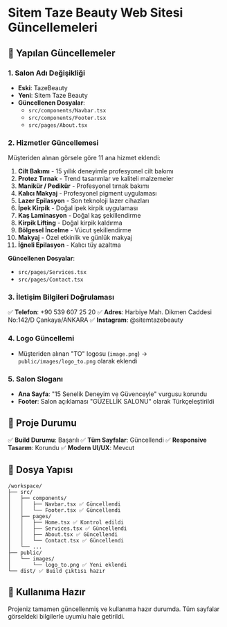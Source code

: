 # Sitem Taze Beauty Web Sitesi Güncellemeleri

## 📍 Yapılan Güncellemeler

### 1. Salon Adı Değişikliği
- **Eski**: TazeBeauty
- **Yeni**: Sitem Taze Beauty
- **Güncellenen Dosyalar**:
  - `src/components/Navbar.tsx`
  - `src/components/Footer.tsx`
  - `src/pages/About.tsx`

### 2. Hizmetler Güncellemesi
Müşteriden alınan görsele göre 11 ana hizmet eklendi:

1. **Cilt Bakımı** - 15 yıllık deneyimle profesyonel cilt bakımı
2. **Protez Tırnak** - Trend tasarımlar ve kaliteli malzemeler
3. **Manikür / Pedikür** - Profesyonel tırnak bakımı
4. **Kalıcı Makyaj** - Profesyonel pigment uygulaması
5. **Lazer Epilasyon** - Son teknoloji lazer cihazları
6. **İpek Kirpik** - Doğal ipek kirpik uygulaması
7. **Kaş Laminasyon** - Doğal kaş şekillendirme
8. **Kirpik Lifting** - Doğal kirpik kaldırma
9. **Bölgesel İncelme** - Vücut şekillendirme
10. **Makyaj** - Özel etkinlik ve günlük makyaj
11. **İğneli Epilasyon** - Kalıcı tüy azaltma

**Güncellenen Dosyalar**:
- `src/pages/Services.tsx`
- `src/pages/Contact.tsx`

### 3. İletişim Bilgileri Doğrulaması
✅ **Telefon**: +90 539 607 25 20
✅ **Adres**: Harbiye Mah. Dikmen Caddesi No:142/D Çankaya/ANKARA
✅ **Instagram**: @sitemtazebeauty

### 4. Logo Güncellemi
- Müşteriden alınan "TO" logosu (`image.png`) → `public/images/logo_to.png` olarak eklendi

### 5. Salon Sloganı
- **Ana Sayfa**: "15 Senelik Deneyim ve Güvenceyle" vurgusu korundu
- **Footer**: Salon açıklaması "GÜZELLİK SALONU" olarak Türkçeleştirildi

## 🎯 Proje Durumu
✅ **Build Durumu**: Başarılı
✅ **Tüm Sayfalar**: Güncellendi
✅ **Responsive Tasarım**: Korundu
✅ **Modern UI/UX**: Mevcut

## 📁 Dosya Yapısı
```
/workspace/
├── src/
│   ├── components/
│   │   ├── Navbar.tsx ✅ Güncellendi
│   │   └── Footer.tsx ✅ Güncellendi
│   ├── pages/
│   │   ├── Home.tsx ✅ Kontrol edildi
│   │   ├── Services.tsx ✅ Güncellendi
│   │   ├── About.tsx ✅ Güncellendi
│   │   └── Contact.tsx ✅ Güncellendi
│   └── ...
├── public/
│   └── images/
│       └── logo_to.png ✅ Yeni eklendi
└── dist/ ✅ Build çıktısı hazır
```

## 🚀 Kullanıma Hazır
Projeniz tamamen güncellenmiş ve kullanıma hazır durumda. Tüm sayfalar görseldeki bilgilerle uyumlu hale getirildi.
